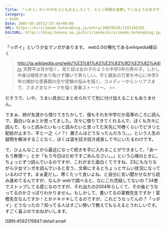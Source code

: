 ```yaml
---
Title: 「っポイ」がいやがおうにもおもしろくて、えらく時間を浪費しているような気がする件について
Category:
- book
Date: 2007-05-26T12:57:45+09:00
URL: https://kiririmode.hatenablog.jp/entry/20070526/1181102265
EditURL: https://blog.hatena.ne.jp/kiririmode/kiririmode.hatenablog.jp/atom/entry/8454420450078217298
---
```



「っポイ」という少女マンガがあります。
web2.0の権化であるwikipedia様曰く

>http://ja.wikipedia.org/wiki/%E3%81%A3%E3%83%9D%E3%82%A4!/>
天野平は背が低く、見た目は女の子のような中学3年の男の子。しかし中身は根性があり負けず嫌いで男らしい。平と親友の万里を中心に中学3年の微妙な思春期の恋や受験の悩みを描く。コメディーからシリアスまで、さまざまなテーマを描く青春ストーリー。
<<

だそうで、いや、うまい具合にまとめられてて別に付け加えることもありません。

でまぁ、姉が友達から借りてきたかして、僕もそれを中学だか高専のころに読んで、面白いなぁとか思ってました。次々に借りてきてくれるんで、ぼくも次々に読んで、もっと読みたいもっと読みたいと思ってた矢先に10巻くらいでピタリと配給が止まり、平と一之（ノ？）瀬さんはどうなったんだろう。。。という人生の疑問を解決することなく、ぼくは涙を拭き拭き成長して今にいたるわけです。



で、ひょんなことから最近になって続きを手に入れることができまして、「あーもう無理ー」とか「もう今日はだめですごめんなさい。。」という心境のときに、ちょっとずつ読んでいるのですが、これがまた面白くてですね、23にもなりながら少女マンガを読んでいると言う、文章にするとちょっとサムい状況になっているわけです。まぁ夏だし、寒くたって良いよね、と自分に言い聞かせながら読み進めてるんですが、なんか webで調べると、なにこれ完結してないの？24巻でストップしてる感じなのですが、それ出たの2004年らしくて、その後どうなってるのかさっぱりわかりません。もしかして、書いてるの富樫先生ですか！富樫先生なんですか！とかドキドキしてるのですが、これどうなってんの？「っポイ」どうなったの？知ってる人はすごい勢いで教えてもらえるとうれしいです。すごく喜ぶのでおねがいします。

ISBN:4592176847:detail:small
